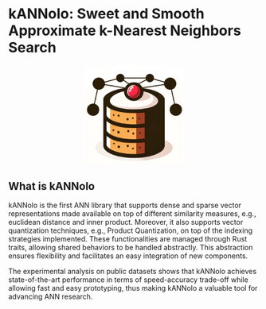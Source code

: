 # kANNolo: Sweet and Smooth Approximate k-Nearest Neighbors Search

<p align="center">
<img src="./kANNolo.png" alt="drawing" width="200"/>
</p>

## What is kANNolo

kANNolo is the first ANN library that supports dense and sparse vector representations made available on top of different similarity measures, e.g., euclidean distance and inner product. Moreover, it also supports vector quantization techniques, e.g., Product Quantization, on top of the indexing strategies implemented. These functionalities are managed through Rust traits, allowing shared behaviors to be handled abstractly. This abstraction ensures flexibility and facilitates an easy integration of new components.

The experimental analysis on public datasets shows that kANNolo achieves state-of-the-art performance in terms of speed-accuracy trade-off while allowing fast and easy prototyping, thus making kANNolo a valuable tool for advancing ANN research.
